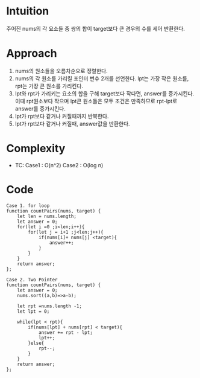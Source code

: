 # Intuition

주어진 nums의 각 요소들 중 쌍의 합이 target보다 큰 경우의 수를 세어 반환한다.

# Approach

1. nums의 원소들을 오름차순으로 정렬한다.
1. nums의 각 원소를 가리킬 포인터 변수 2개를 선언한다. lpt는 가장 작은 원소를, rpt는 가장 큰 원소를 가리킨다.
1. lpt와 rpt가 가리키는 요소의 합을 구해 target보다 작다면, answer를 증가시킨다. 이때 rpt원소보다 작으며 lpt큰 원소들은 모두 조건은 만족하므로 rpt-lpt로 answer를 증가시킨다.
1. lpt가 rpt보다 같거나 커질때까지 반복한다.
1. lpt가 rpt보다 같거나 커질때, answer값을 반환한다.

# Complexity

- TC:
  Case1 : O(n^2)
  Case2 : O(log n)

# Code

```
Case 1. for loop
function countPairs(nums, target) {
    let len = nums.length;
    let answer = 0;
    for(let i =0 ;i<len;i++){
        for(let j = i+1 ;j<len;j++){
            if(nums[i]+ nums[j] <target){
                answer++;
            }
        }
    }
    return answer;
};

Case 2. Two Pointer
function countPairs(nums, target) {
    let answer = 0;
    nums.sort((a,b)=>a-b);

    let rpt =nums.length -1;
    let lpt = 0;

    while(lpt < rpt){
        if(nums[lpt] + nums[rpt] < target){
            answer += rpt - lpt;
            lpt++;
        }else{
            rpt--;
        }
    }
    return answer;
};
```
